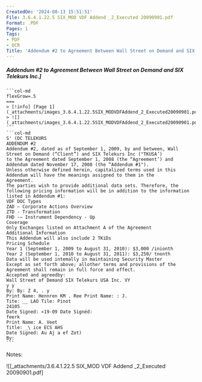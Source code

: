 ```yaml
---
CreatedOn: '2024-08-13 15:51:51'
File: 3.6.4.1.22.5 SIX_MOD VDF Addend _2_Executed 20090901.pdf
Format: .PDF
Pages: 1
Tags:
- PDF
- OCR
Title: 'Addendum #2 to Agreement Between Wall Street on Demand and SIX Telekurs Inc.'
---
```


##### Addendum #2 to Agreement Between Wall Street on Demand and SIX Telekurs Inc.]

  
````col
```col-md
flexGrow=.5
===
> [!info] [Page 1](_attachments/images_3.6.4.1.22.5SIX_MODVDFAddend_2_Executed20090901.pdf_155151/page_1.png)
> ![](_attachments/images_3.6.4.1.22.5SIX_MODVDFAddend_2_Executed20090901.pdf_155151/page_1.png)
```  
```col-md
S' (DC TELEKURS  
ADDENDUM #2  
Addendum #2, dated as of September 1, 2009, by and between, Wall Street on Demand (“Client”) and SIX Telekurs Inc ("TKUSA’)
to the Agreement dated September 1, 2008 (the “Agreement’) and Addendum dated November 17, 2008 (the “Addendum #1").
Unless otherwise defined herein, capitalized terms used in this Addendum will have the meanings assigned to them in the
Agreement.  
The parties wish to provide additional data sets. Therefore, the following pricing information will be in addition to the information
listed in Addendum #1:  
VDF DOC Types  
ZAD — Corporate Actions Overview
ZTD - Transformation  
FHD -— Instrument Dependency - Up
Coverage  
Only Exchanges listed on Attachment A of the Agreement  
Additional Information
This Addendum will also include 2 TKiDs  
Pricing Schedule  
Year 1 (September 1, 2009 to August 31, 2010): $3,000 /inionth
Year 2 (September 1, 2010 to August 31, 2011): $3,250/ tnonth  
Data will be used intemally in maintaining Security Master  
Except as set forth above; allother terms and provisions of the Agreement shall remain in full force and effect.  
Accepted and agreedby:  
Wall Street of Demand SIX Telekurs USA Inc. VY
y y
By: By: Z 4, . y  
Print Name: Hennren KM . Ree Print Name: : J.
Tite: __ LAO Tile: Pinot
24105  
Date Signed: «19-09 Date Signéd:
feerk  
Print Name: A. Veet
Title: _\ ice ECS AHS
Date Signed: Au Aj a ef Zot)  
By:  
```
````
Notes:  


![[_attachments/3.6.4.1.22.5 SIX_MOD VDF Addend _2_Executed 20090901.pdf]